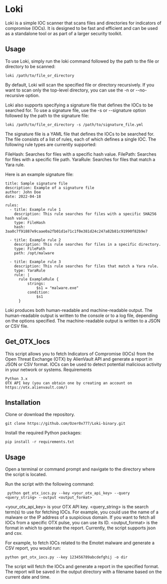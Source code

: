 # Loki

Loki is a simple IOC scanner that scans files and directories for indicators of compromise (IOCs). It is designed to be fast and efficient and can be used as a standalone tool or as part of a larger security toolkit.

## Usage

To use Loki, simply run the loki command followed by the path to the file or directory to be scanned:

    loki /path/to/file_or_directory

By default, Loki will scan the specified file or directory recursively. If you want to scan only the top-level directory, you can use the -n or --no-recursive option.

Loki also supports specifying a signature file that defines the IOCs to be searched for. To use a signature file, use the -s or --signature option followed by the path to the signature file:

    loki /path/to/file_or_directory -s /path/to/signature_file.yml

The signature file is a YAML file that defines the IOCs to be searched for. The file consists of a list of rules, each of which defines a single IOC. The following rule types are currently supported:

   FileHash: Searches for files with a specific hash value.
   FilePath: Searches for files with a specific file path.
   YaraRule: Searches for files that match a Yara rule.

Here is an example signature file:

    title: Sample signature file
    description: Example of a signature file
    author: John Doe
    date: 2022-04-18

    rules:
      - title: Example rule 1
        description: This rule searches for files with a specific SHA256 hash value.
        type: FileHash
        hash: 3aa0c7f91887e9caae0a2fb01d1e71c1f0e381d24c247a82b81c91990f82b9e7

      - title: Example rule 2
        description: This rule searches for files in a specific directory.
        type: FilePath
        path: /opt/malware

      - title: Example rule 3
        description: This rule searches for files that match a Yara rule.
        type: YaraRule
        rule: |
          rule ExampleRule {
              strings:
                  $s1 = "malware.exe"
              condition:
                  $s1
          }

Loki produces both human-readable and machine-readable output. The human-readable output is written to the console or to a log file, depending on the options specified. The machine-readable output is written to a JSON or CSV file.



## Get_OTX_Iocs 

This script allows you to fetch Indicators of Compromise (IOCs) from the Open Threat Exchange (OTX) by AlienVault API and generate a report in JSON or CSV format. IOCs can be used to detect potential malicious activity in your network or systems.
Requirements

    Python 3.x
    OTX API key (you can obtain one by creating an account on https://otx.alienvault.com/)

## Installation

  Clone or download the repository.
  
    git clone https://github.com/Ozer0x777/Loki-binary.git
   
  Install the required Python packages:


    pip install -r requirements.txt
    

## Usage

  Open a terminal or command prompt and navigate to the directory where the script is located.

  Run the script with the following command:

     python get_otx_iocs.py --key <your_otx_api_key> --query <query_string> --output <output_format>



  <your_otx_api_key> is your OTX API key.
  <query_string> is the search term(s) to use for fetching IOCs. For example, you could use the name of a malware or the IP address of a suspicious domain. If you want to fetch all IOCs from a specific OTX pulse, you can use its ID.
  <output_format> is the format in which to generate the report. Currently, the script supports json and csv.

For example, to fetch IOCs related to the Emotet malware and generate a CSV report, you would run:

    python get_otx_iocs.py --key 123456789abcdefghij -o dir

The script will fetch the IOCs and generate a report in the specified format. The report will be saved in the output directory with a filename based on the current date and time.
